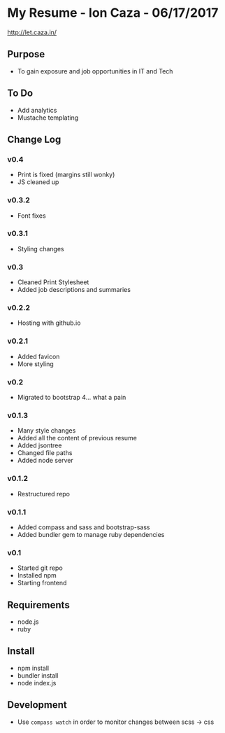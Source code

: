 # My Resume - Ion Caza - 06/17/2017
http://let.caza.in/
## Purpose
* To gain exposure and job opportunities in IT and Tech
## To Do
* Add analytics
* Mustache templating
## Change Log
### v0.4
* Print is fixed (margins still wonky)
* JS cleaned up
### v0.3.2
* Font fixes
### v0.3.1 
* Styling changes 
### v0.3
* Cleaned Print Stylesheet
* Added job descriptions and summaries
### v0.2.2 
* Hosting with github.io
### v0.2.1
* Added favicon
* More styling
### v0.2
* Migrated to bootstrap 4... what a pain
### v0.1.3
* Many style changes
* Added all the content of previous resume
* Added jsontree
* Changed file paths
* Added node server
### v0.1.2
* Restructured repo
### v0.1.1
* Added compass and sass and bootstrap-sass
* Added bundler gem to manage ruby dependencies
### v0.1
* Started git repo
* Installed npm
* Starting frontend 
## Requirements
* node.js
* ruby
## Install
* npm install
* bundler install
* node index.js
## Development
* Use `compass watch` in order to monitor changes between scss -> css
